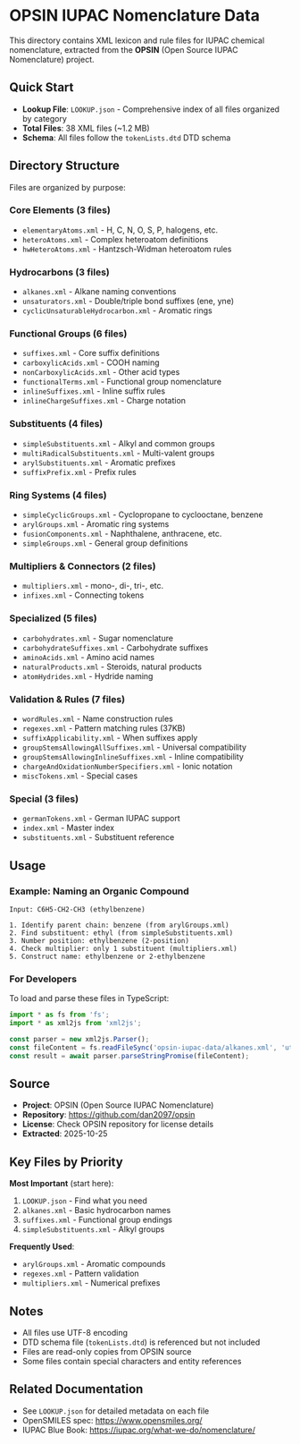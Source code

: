 # OPSIN IUPAC Nomenclature Data

This directory contains XML lexicon and rule files for IUPAC chemical nomenclature, extracted from the **OPSIN** (Open Source IUPAC Nomenclature) project.

## Quick Start

- **Lookup File**: `LOOKUP.json` - Comprehensive index of all files organized by category
- **Total Files**: 38 XML files (~1.2 MB)
- **Schema**: All files follow the `tokenLists.dtd` DTD schema

## Directory Structure

Files are organized by purpose:

### Core Elements (3 files)
- `elementaryAtoms.xml` - H, C, N, O, S, P, halogens, etc.
- `heteroAtoms.xml` - Complex heteroatom definitions
- `hwHeteroAtoms.xml` - Hantzsch-Widman heteroatom rules

### Hydrocarbons (3 files)
- `alkanes.xml` - Alkane naming conventions
- `unsaturators.xml` - Double/triple bond suffixes (ene, yne)
- `cyclicUnsaturableHydrocarbon.xml` - Aromatic rings

### Functional Groups (6 files)
- `suffixes.xml` - Core suffix definitions
- `carboxylicAcids.xml` - COOH naming
- `nonCarboxylicAcids.xml` - Other acid types
- `functionalTerms.xml` - Functional group nomenclature
- `inlineSuffixes.xml` - Inline suffix rules
- `inlineChargeSuffixes.xml` - Charge notation

### Substituents (4 files)
- `simpleSubstituents.xml` - Alkyl and common groups
- `multiRadicalSubstituents.xml` - Multi-valent groups
- `arylSubstituents.xml` - Aromatic prefixes
- `suffixPrefix.xml` - Prefix rules

### Ring Systems (4 files)
- `simpleCyclicGroups.xml` - Cyclopropane to cyclooctane, benzene
- `arylGroups.xml` - Aromatic ring systems
- `fusionComponents.xml` - Naphthalene, anthracene, etc.
- `simpleGroups.xml` - General group definitions

### Multipliers & Connectors (2 files)
- `multipliers.xml` - mono-, di-, tri-, etc.
- `infixes.xml` - Connecting tokens

### Specialized (5 files)
- `carbohydrates.xml` - Sugar nomenclature
- `carbohydrateSuffixes.xml` - Carbohydrate suffixes
- `aminoAcids.xml` - Amino acid names
- `naturalProducts.xml` - Steroids, natural products
- `atomHydrides.xml` - Hydride naming

### Validation & Rules (7 files)
- `wordRules.xml` - Name construction rules
- `regexes.xml` - Pattern matching rules (37KB)
- `suffixApplicability.xml` - When suffixes apply
- `groupStemsAllowingAllSuffixes.xml` - Universal compatibility
- `groupStemsAllowingInlineSuffixes.xml` - Inline compatibility
- `chargeAndOxidationNumberSpecifiers.xml` - Ionic notation
- `miscTokens.xml` - Special cases

### Special (3 files)
- `germanTokens.xml` - German IUPAC support
- `index.xml` - Master index
- `substituents.xml` - Substituent reference

## Usage

### Example: Naming an Organic Compound

```
Input: C6H5-CH2-CH3 (ethylbenzene)

1. Identify parent chain: benzene (from arylGroups.xml)
2. Find substituent: ethyl (from simpleSubstituents.xml)
3. Number position: ethylbenzene (2-position)
4. Check multiplier: only 1 substituent (multipliers.xml)
5. Construct name: ethylbenzene or 2-ethylbenzene
```

### For Developers

To load and parse these files in TypeScript:

```typescript
import * as fs from 'fs';
import * as xml2js from 'xml2js';

const parser = new xml2js.Parser();
const fileContent = fs.readFileSync('opsin-iupac-data/alkanes.xml', 'utf8');
const result = await parser.parseStringPromise(fileContent);
```

## Source

- **Project**: OPSIN (Open Source IUPAC Nomenclature)
- **Repository**: https://github.com/dan2097/opsin
- **License**: Check OPSIN repository for license details
- **Extracted**: 2025-10-25

## Key Files by Priority

**Most Important** (start here):
1. `LOOKUP.json` - Find what you need
2. `alkanes.xml` - Basic hydrocarbon names
3. `suffixes.xml` - Functional group endings
4. `simpleSubstituents.xml` - Alkyl groups

**Frequently Used**:
- `arylGroups.xml` - Aromatic compounds
- `regexes.xml` - Pattern validation
- `multipliers.xml` - Numerical prefixes

## Notes

- All files use UTF-8 encoding
- DTD schema file (`tokenLists.dtd`) is referenced but not included
- Files are read-only copies from OPSIN source
- Some files contain special characters and entity references

## Related Documentation

- See `LOOKUP.json` for detailed metadata on each file
- OpenSMILES spec: https://www.opensmiles.org/
- IUPAC Blue Book: https://iupac.org/what-we-do/nomenclature/
